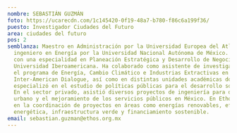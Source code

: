 ```yaml
---
nombre: SEBASTIÁN GUZMÁN
foto: https://ucarecdn.com/1c145420-0f19-48a7-b780-f86c6a199f36/
puesto: Investigador Ciudades del Futuro
area: ciudades del futuro
pos: 2
semblanza: Maestro en Administración por la Universidad Europea del Atlántico e
  ingeniero en Energía por la Universidad Nacional Autónoma de México. Cuenta
  con una especialidad en Planeación Estratégica y Desarrollo de Negocios por la
  Universidad Iberoamericana. Ha colaborado como asistente de investigación en
  el programa de Energía, Cambio Climático e Industrias Extractivas en
  Inter-American Dialogue, así como en distintas unidades académicas donde se
  especializó en el estudio de políticas públicas para el desarrollo sostenible.
  En el sector privado, asistió diversos proyectos de ingeniería para desarrollo
  urbano y el mejoramiento de los servicios públicos en México. En Ethos trabaja
  en la coordinación de proyectos en áreas como energías renovables, eficiencia
  energética, infraestructura verde y financiamiento sostenible.
email: sebastian.guzman@ethos.org.mx
---
```

